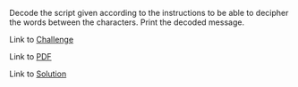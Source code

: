 Decode the script given according to the instructions to be able to decipher the words between the characters. Print the decoded message.


Link to [Challenge](https://www.hackerrank.com/challenges/matrix-script/problem)

Link to [PDF](matrix-script.pdf)

Link to [Solution](./matrix.py)
